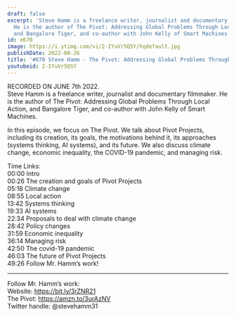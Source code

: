 ```yaml
---
draft: false
excerpt: 'Steve Hamm is a freelance writer, journalist and documentary filmmaker.
  He is the author of The Pivot: Addressing Global Problems Through Local Action,
  and Bangalore Tiger, and co-author with John Kelly of Smart Machines.'
id: e670
image: https://i.ytimg.com/vi/2-IYuVr5QSY/hqdefault.jpg
publishDate: 2022-08-26
title: '#670 Steve Hamm - The Pivot: Addressing Global Problems Through Local Action'
youtubeid: 2-IYuVr5QSY
---
```

RECORDED ON JUNE 7th 2022.  
Steve Hamm is a freelance writer, journalist and documentary filmmaker. He is the author of The Pivot: Addressing Global Problems Through Local Action, and Bangalore Tiger, and co-author with John Kelly of Smart Machines.

In this episode, we focus on The Pivot. We talk about Pivot Projects, including its creation, its goals, the motivations behind it, its approaches (systems thinking, AI systems), and its future. We also discuss climate change, economic inequality, the COVID-19 pandemic, and managing risk.

Time Links:  
00:00 Intro  
00:26  The creation and goals of Pivot Projects  
05:18  Climate change  
08:55  Local action  
13:42  Systems thinking  
19:33  AI systems  
22:34  Proposals to deal with climate change  
28:42  Policy changes  
31:59  Economic inequality  
36:14  Managing risk  
42:50  The covid-19 pandemic  
46:03  The future of Pivot Projects  
49:26  Follow Mr. Hamm’s work!

---

Follow Mr. Hamm’s work:  
Website: https://bit.ly/3rZNR21  
The Pivot: https://amzn.to/3urAzNV  
Twitter handle: @stevehamm31
